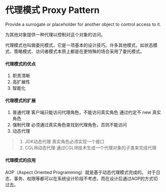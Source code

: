 # 代理模式 Proxy Pattern

Provide a surrogate or placeholder for another object to control access to it.

为其他对象提供一种代理以控制对这个对象的访问。

代理模式也叫做委托模式，它是一项基本的设计技巧。许多其他模式，如状态模式、策略模式、访问者模式本质上都是在更特殊的场合采用了委托模式。

#### 代理模式的优点
1. 职责清晰
2. 高扩展性
3. 智能化

#### 代理模式的扩展
1. 普通代理 客户端只能访问代理角色，不能访问真实角色 通过约定不 new 真实角色
2. 强制代理 必须通过真实角色查找到代理角色，否则不能访问
3. 动态代理     
>1. JDK动态代理  真实角色必须实现一个接口           
>2. CGLIB动态代理 通过CGLIB技术生成一个代理对象的子类来完成代理

#### 代理模式的应用
AOP（Aspect Oriented Programming）就是基于动态代理模式完成的。
对于日志、事务、权限等都可以在系统设计阶段不考虑，而在设计后通过AOP的方式切过去。
